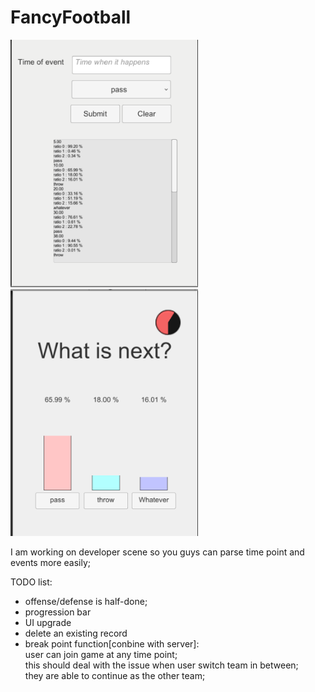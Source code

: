 # FancyFootball
<img src="https://github.com/lunaticAnn/FancyFootball/blob/master/developing.png" width="300">
<img src="https://github.com/lunaticAnn/FancyFootball/blob/master/voting.png" width="300">

I am working on developer scene so you guys can parse time point and events more easily;

TODO list:
- offense/defense is half-done;
- progression bar
- UI upgrade
- delete an existing record 
- break point function[conbine with server]:<br>
  user can join game at any time point; <br>
  this should deal with the issue when user switch team in between;<br>
  they are able to continue as the other team;<br>
